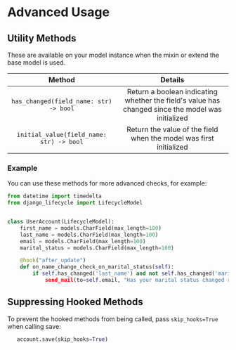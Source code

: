 # Advanced Usage

## Utility Methods <a id="utility-method-doc"></a>

These are available on your model instance when the mixin or extend the base model is used.

| Method       | Details |
|:-------------:|:-------------:|
| `has_changed(field_name: str) -> bool` | Return a boolean indicating whether the field's value has changed since the model was initialized |
| `initial_value(field_name: str) -> bool` | Return the value of the field when the model was first initialized |

### Example
You can use these methods for more advanced checks, for example:

```python
from datetime import timedelta
from django_lifecycle import LifecycleModel


class UserAccount(LifecycleModel):
    first_name = models.CharField(max_length=100)
    last_name = models.CharField(max_length=100)
    email = models.CharField(max_length=100)
    marital_status = models.CharField(max_length=100)

    @hook("after_update")
    def on_name_change_check_on_marital_status(self):
        if self.has_changed('last_name') and not self.has_changed('marital_status)
            send_mail(to=self.email, "Has your marital status changed recently?")
```


## Suppressing Hooked Methods <a id="suppressing"></a>

To prevent the hooked methods from being called, pass `skip_hooks=True` when calling save:

```python
   account.save(skip_hooks=True)
```